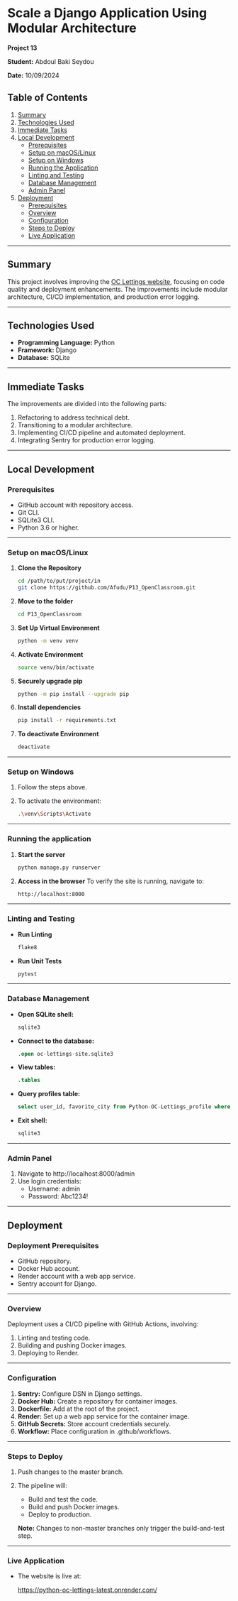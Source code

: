 # Scale a Django Application Using Modular Architecture

**Project 13**  

**Student:** Abdoul Baki Seydou

**Date:** 10/09/2024  

## Table of Contents
1. [Summary](#summary)
2. [Technologies Used](#technologies-used)
3. [Immediate Tasks](#immediate-tasks)
4. [Local Development](#local-development)
   - [Prerequisites](#prerequisites)
   - [Setup on macOS/Linux](#setup-on-macoslinux)
   - [Setup on Windows](#setup-on-windows)
   - [Running the Application](#running-the-application)
   - [Linting and Testing](#linting-and-testing)
   - [Database Management](#database-management)
   - [Admin Panel](#admin-panel)
5. [Deployment](#deployment)
   - [Prerequisites](#deployment-prerequisites)
   - [Overview](#overview)
   - [Configuration](#configuration)
   - [Steps to Deploy](#steps-to-deploy)
   - [Live Application](#live-application)

----

## Summary
This project involves improving the [OC Lettings website](https://github.com/OpenClassrooms-Student-Center/Python-OC-Lettings), 
focusing on code quality and deployment enhancements.
The improvements include modular architecture, CI/CD implementation, and production error logging.

----

## Technologies Used
- **Programming Language:** Python  
- **Framework:** Django  
- **Database:** SQLite  

---

## Immediate Tasks
The improvements are divided into the following parts:
1. Refactoring to address technical debt.
2. Transitioning to a modular architecture.
3. Implementing CI/CD pipeline and automated deployment.
4. Integrating Sentry for production error logging.

---

## Local Development

### Prerequisites
- GitHub account with repository access.
- Git CLI.
- SQLite3 CLI.
- Python 3.6 or higher.

---

### Setup on macOS/Linux

1. **Clone the Repository**
   ```bash
   cd /path/to/put/project/in
   git clone https://github.com/Afudu/P13_OpenClassroom.git

2. **Move to the folder**
   ```bash
   cd P13_OpenClassroom

3. **Set Up Virtual Environment**
   ```bash
   python -m venv venv
   
4. **Activate Environment**
   ```bash
   source venv/bin/activate 

5. **Securely upgrade pip**
   ```bash
   python -m pip install --upgrade pip 

6. **Install dependencies**
   ```bash
   pip install -r requirements.txt
   
7. **To deactivate Environment**
   ```bash
   deactivate

---

### Setup on Windows

1. Follow the steps above.

2. To activate the environment:
   ```bash
   .\venv\Scripts\Activate
   
---

### Running the application

1. **Start the server**
   ```bash
   python manage.py runserver
   
2. **Access in the browser**
   To verify the site is running, navigate to:
   ```bash
   http://localhost:8000

---

### Linting and Testing

- **Run Linting**
  ```bash
  flake8

- **Run Unit Tests**
  ```bash
  pytest 

---

### Database Management

- **Open SQLite shell:**
  ```bash
  sqlite3
  
- **Connect to the database:**
  ```sql
  .open oc-lettings-site.sqlite3
  
- **View tables:**
  ```sql
  .tables
  
- **Query profiles table:**
  ```sql
  select user_id, favorite_city from Python-OC-Lettings_profile where favorite_city like 'B%';
  
- **Exit shell:**
  ```sql
  sqlite3

---

### Admin Panel
1. Navigate to http://localhost:8000/admin
2. Use login credentials:
   - Username: admin
   - Password: Abc1234!

---

## Deployment

### Deployment Prerequisites
- GitHub repository.
- Docker Hub account.
- Render account with a web app service.
- Sentry account for Django.

---

### Overview
Deployment uses a CI/CD pipeline with GitHub Actions, involving:
1. Linting and testing code.
2. Building and pushing Docker images.
3. Deploying to Render.

---

### Configuration
1. **Sentry:** Configure DSN in Django settings.
2. **Docker Hub:** Create a repository for container images.
3. **Dockerfile:** Add at the root of the project.
4. **Render:** Set up a web app service for the container image.
5. **GitHub Secrets:** Store account credentials securely.
6. **Workflow:** Place configuration in .github/workflows.

---

### Steps to Deploy
1. Push changes to the master branch.
2. The pipeline will:
   - Build and test the code.
   - Build and push Docker images.
   - Deploy to production.

   **Note:** Changes to non-master branches only trigger the build-and-test step.

---

### Live Application

- The website is live at:

   https://python-oc-lettings-latest.onrender.com/